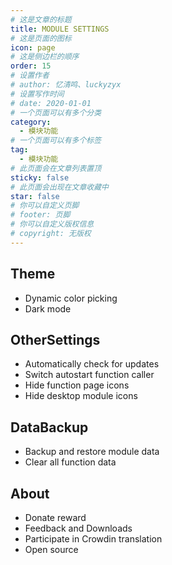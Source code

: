 ```yaml
---
# 这是文章的标题
title: MODULE SETTINGS
# 这是页面的图标
icon: page
# 这是侧边栏的顺序
order: 15
# 设置作者
# author: 忆清鸣、luckyzyx
# 设置写作时间
# date: 2020-01-01
# 一个页面可以有多个分类
category:
  - 模块功能
# 一个页面可以有多个标签
tag:
  - 模块功能
# 此页面会在文章列表置顶
sticky: false
# 此页面会出现在文章收藏中
star: false
# 你可以自定义页脚
# footer: 页脚
# 你可以自定义版权信息
# copyright: 无版权
---
```


## Theme

- Dynamic color picking
- Dark mode

## OtherSettings

- Automatically check for updates
- Switch autostart function caller
- Hide function page icons
- Hide desktop module icons

## DataBackup

- Backup and restore module data
- Clear all function data

## About

- Donate reward
- Feedback and Downloads
- Participate in Crowdin translation
- Open source